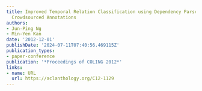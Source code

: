 ```yaml
---
title: Improved Temporal Relation Classification using Dependency Parses and Selective
  Crowdsourced Annotations
authors:
- Jun-Ping Ng
- Min-Yen Kan
date: '2012-12-01'
publishDate: '2024-07-11T07:40:56.469115Z'
publication_types:
- paper-conference
publication: '*Proceedings of COLING 2012*'
links:
- name: URL
  url: https://aclanthology.org/C12-1129
---
```

